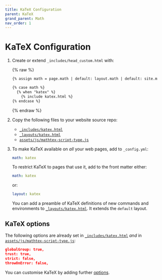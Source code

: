 ```yaml
---
title: KaTeX Configuration
parent: KaTeX
grand_parent: Math
nav_order: 1
---
```

# KaTeX Configuration

1.  Create or extend `_includes/head_custom.html` with:

    {% raw %}
    ```html
    {% assign math = page.math | default: layout.math | default: site.math %}

    {% case math %}
      {% when "katex" %}
        {% include katex.html %}
    {% endcase %}
    ```
    {% endraw %}

2.  Copy the following files to your website source repo:

    - [`_includes/katex.html`]
    - [`_layouts/katex.html`]
    - [`assets/js/mathtex-script-type.js`]

3.  To make KaTeX available on *all* your web pages, add to `_config.yml`:

    ```yaml
    math: katex
    ```

    To restrict KaTeX to pages that use it, add to the front matter either:

    ```yaml
    math: katex
    ```

    or:

    ```yaml
    layout: katex
    ```

    You can add a preamble of KaTeX definitions of new commands and environments
    to [`_layouts/katex.html`]. It extends the `default` layout. 

## KaTeX options

The following options are already set in [`_includes/katex.html`] _and_
in [`assets/js/mathtex-script-type.js`]:

```json
globalGroup: true,
trust: true,
strict: false,
throwOnError: false,
```

You can customise KaTeX by adding further [options].

[`_includes/katex.html`]: https://github.com/just-the-docs/just-the-docs-tests/blob/main/_includes/katex.html
[`_layouts/katex.html`]: https://github.com/just-the-docs/just-the-docs-tests/blob/main/_layouts/katex.html
[`assets/js/mathtex-script-type.js`]: https://github.com/just-the-docs/just-the-docs-tests/blob/main/assets/js/mathtex-script-type.js
[options]: https://katex.org/docs/options.html
